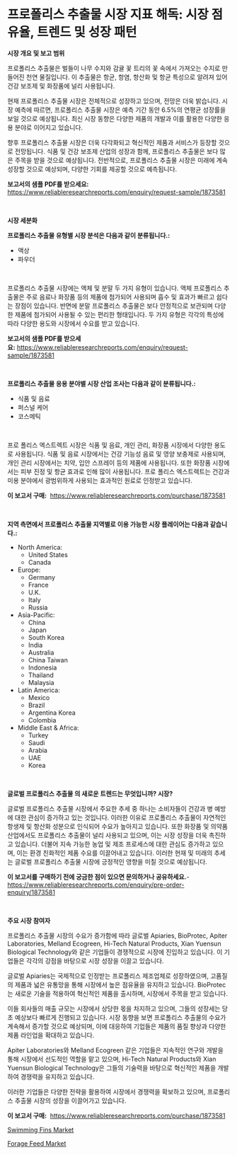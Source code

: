 <p><h1>프로폴리스 추출물 시장 지표 해독: 시장 점유율, 트렌드 및 성장 패턴</h1></p><p><strong>시장 개요 및 보고 범위</strong></p>
<p><p>프로폴리스 추출물은 벌들이 나무 수지와 감귤 꽃 트리의 꽃 속에서 가져오는 수지로 만들어진 천연 물질입니다. 이 추출물은 항균, 항염, 항산화 및 항균 특성으로 알려져 있어 건강 보조제 및 화장품에 널리 사용됩니다. </p><p>현재 프로폴리스 추출물 시장은 전체적으로 성장하고 있으며, 전망은 더욱 밝습니다. 시장 예측에 따르면, 프로폴리스 추출물 시장은 예측 기간 동안 6.5%의 연평균 성장률을 보일 것으로 예상됩니다. 최신 시장 동향은 다양한 제품의 개발과 이를 활용한 다양한 응용 분야로 이어지고 있습니다.</p><p>향후 프로폴리스 추출물 시장은 더욱 다각화되고 혁신적인 제품과 서비스가 등장할 것으로 전망됩니다. 식품 및 건강 보조제 산업의 성장과 함께, 프로폴리스 추출물은 보다 많은 주목을 받을 것으로 예상됩니다. 전반적으로, 프로폴리스 추출물 시장은 미래에 계속 성장할 것으로 예상되며, 다양한 기회를 제공할 것으로 예측됩니다.</p></p>
<p><strong>보고서의 샘플 PDF를 받으세요:</strong> <a href="https://www.reliableresearchreports.com/enquiry/request-sample/1873581">https://www.reliableresearchreports.com/enquiry/request-sample/1873581</a></p>
<p>&nbsp;</p>
<p><strong>시장 세분화</strong></p>
<p><strong>프로폴리스 추출물 유형별 시장 분석은 다음과 같이 분류됩니다.:</strong></p>
<p><ul><li>액상</li><li>파우더</li></ul></p>
<p>&nbsp;</p>
<p><p>프로폴리스 추출물 시장에는 액체 및 분말 두 가지 유형이 있습니다. 액체 프로폴리스 추출물은 주로 음료나 화장품 등의 제품에 첨가되어 사용되며 흡수 및 효과가 빠르고 쉽다는 장점이 있습니다. 반면에 분말 프로폴리스 추출물은 보다 안정적으로 보관되며 다양한 제품에 첨가되어 사용될 수 있는 편리한 형태입니다. 두 가지 유형은 각각의 특성에 따라 다양한 용도와 시장에서 수요를 받고 있습니다.</p></p>
<p><strong>보고서의 샘플 PDF를 받으세요:</strong>&nbsp;<a href="https://www.reliableresearchreports.com/enquiry/request-sample/1873581">https://www.reliableresearchreports.com/enquiry/request-sample/1873581</a></p>
<p>&nbsp;</p>
<p><strong> 프로폴리스 추출물 응용 분야별 시장 산업 조사는 다음과 같이 분류됩니다.:</strong></p>
<p><ul><li>식품 및 음료</li><li>퍼스널 케어</li><li>코스메틱</li></ul></p>
<p>&nbsp;</p>
<p><p>프로 폴리스 엑스트렉트 시장은 식품 및 음료, 개인 관리, 화장품 시장에서 다양한 용도로 사용됩니다. 식품 및 음료 시장에서는 건강 기능성 음료 및 영양 보충제로 사용되며, 개인 관리 시장에서는 치약, 입안 스프레이 등의 제품에 사용됩니다. 또한 화장품 시장에서는 피부 진정 및 항균 효과로 인해 많이 사용됩니다. 프로 폴리스 엑스트렉트는 건강과 미용 분야에서 광범위하게 사용되는 효과적인 원료로 인정받고 있습니다.</p></p>
<p><strong>이 보고서 구매:</strong>&nbsp; <a href="https://www.reliableresearchreports.com/purchase/1873581">https://www.reliableresearchreports.com/purchase/1873581</a></p>
<p>&nbsp;</p>
<p><strong>지역 측면에서 프로폴리스 추출물 지역별로 이용 가능한 시장 플레이어는 다음과 같습니다.:</strong></p>
<p><ul>
    <li>
        North America:
        <ul>
            <li>United States</li>
            <li>Canada</li>
        </ul>
    </li>
    <li>
        Europe:
        <ul>
            <li>Germany</li>
            <li>France</li>
            <li>U.K.</li>
            <li>Italy</li>
            <li>Russia</li>
        </ul>
    </li>
    <li>
        Asia-Pacific:
        <ul>
            <li>China</li>
            <li>Japan</li>
            <li>South Korea</li>
            <li>India</li>
            <li>Australia</li>
            <li>China Taiwan</li>
            <li>Indonesia</li>
            <li>Thailand</li>
            <li>Malaysia</li>
        </ul>
    </li>
    <li>
        Latin America:
        <ul>
            <li>Mexico</li>
            <li>Brazil</li>
            <li>Argentina Korea</li>
            <li>Colombia</li>
        </ul>
    </li>
    <li>
        Middle East & Africa:
        <ul>
            <li>Turkey</li>
            <li>Saudi</li>
            <li>Arabia</li>
            <li>UAE</li>
            <li>Korea</li>
        </ul>
    </li>
    </ul></p>
<p>&nbsp;</p>
<p><strong>글로벌 프로폴리스 추출물 의 새로운 트렌드는 무엇입니까? 시장?</strong></p>
<p><p>글로벌 프로폴리스 추출물 시장에서 주요한 추세 중 하나는 소비자들이 건강과 병 예방에 대한 관심이 증가하고 있는 것입니다. 이러한 이유로 프로폴리스 추출물이 자연적인 항생제 및 항산화 성분으로 인식되어 수요가 높아지고 있습니다. 또한 화장품 및 의약품 산업에서도 프로폴리스 추출물이 널리 사용되고 있으며, 이는 시장 성장을 더욱 촉진하고 있습니다. 더불어 지속 가능한 농업 및 제조 프로세스에 대한 관심도 증가하고 있으며, 이는 환경 친화적인 제품 수요를 이끌어내고 있습니다. 이러한 현재 및 미래의 추세는 글로벌 프로폴리스 추출물 시장에 긍정적인 영향을 미칠 것으로 예상됩니다.</p></p>
<p><strong>이 보고서를 구매하기 전에 궁금한 점이 있으면 문의하거나 공유하세요.</strong>- <a href="https://www.reliableresearchreports.com/enquiry/pre-order-enquiry/1873581">https://www.reliableresearchreports.com/enquiry/pre-order-enquiry/1873581</a></p>
<p>&nbsp;</p>
<p><strong>주요 시장 참여자</strong></p>
<p><p>프로폴리스 추출물 시장의 수요가 증가함에 따라 글로벌 Apiaries, BioProtec, Apiter Laboratories, Melland Ecogreen, Hi-Tech Natural Products, Xian Yuensun Biological Technology와 같은 기업들이 경쟁적으로 시장에 진입하고 있습니다. 이 기업들은 각각의 강점을 바탕으로 시장 성장을 이끌고 있습니다.</p><p>글로벌 Apiaries는 국제적으로 인정받는 프로폴리스 제조업체로 성장하였으며, 고품질의 제품과 넓은 유통망을 통해 시장에서 높은 점유율을 유지하고 있습니다. BioProtec는 새로운 기술을 적용하여 혁신적인 제품을 출시하며, 시장에서 주목을 받고 있습니다.</p><p>이들 회사들의 매출 규모는 시장에서 상당한 몫을 차지하고 있으며, 그들의 성장세는 당초 예상보다 빠르게 진행되고 있습니다. 시장 동향을 보면 프로폴리스 추출물의 수요가 계속해서 증가할 것으로 예상되며, 이에 대응하여 기업들은 제품의 품질 향상과 다양한 제품 라인업을 확대하고 있습니다.</p><p>Apiter Laboratories와 Melland Ecogreen 같은 기업들은 지속적인 연구와 개발을 통해 시장에서 선도적인 역할을 맡고 있으며, Hi-Tech Natural Products와 Xian Yuensun Biological Technology은 그들의 기술력을 바탕으로 혁신적인 제품을 개발하여 경쟁력을 유지하고 있습니다.</p><p>이러한 기업들은 다양한 전략을 활용하여 시장에서 경쟁력을 확보하고 있으며, 프로폴리스 추출물 시장의 성장을 이끌어가고 있습니다.</p></p>
<p><strong>이 보고서 구매:</strong>&nbsp;&nbsp;<a href="https://www.reliableresearchreports.com/purchase/1873581">https://www.reliableresearchreports.com/purchase/1873581</a></p>
<p><p><a href="https://github.com/Glendatilghmankmgz0rbhwpy/Market-Research-Report-List-1/blob/main/swimming-fins-market.md">Swimming Fins Market</a></p><p><a href="https://butternut-bug-553.notion.site/Forage-Feed-Market-Insights-Market-Players-and-Forecast-Till-2031-dbbd1dcf097946c5a667b73f8073a4f4">Forage Feed Market</a></p></p>
